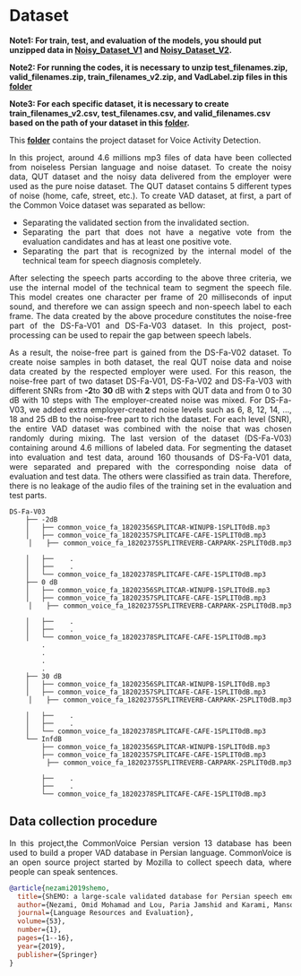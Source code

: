 # Dataset 
**Note1: For train, test, and evaluation of the models, you should put unzipped data in [**Noisy_Dataset_V1**](./Noisy_Dataset_V1) and  [**Noisy_Dataset_V2**](./Noisy_Dataset_V2).**

**Note2: For running the codes, it is necessary to unzip test_filenames.zip, valid_filenames.zip, train_filenames_v2.zip, and VadLabel.zip files in this [**folder**](../dataset)**

**Note3: For each specific dataset, it is necessary to create train_filenames_v2.csv, test_filenames.csv, and valid_filenames.csv based on the path of your dataset in this [**folder**](../dataset).**

This [**folder**](../dataset) contains the project dataset for Voice Activity Detection.
<div align="justify"> In this project, around 4.6 millions mp3 files of data have been collected from noiseless Persian language and noise dataset. To create the noisy data, QUT dataset and the noisy data delivered from the employer were used as the pure noise dataset. The QUT dataset contains 5 different types of noise (home, cafe, street, etc.). 
To create VAD dataset, at first, a part of the Common Voice dataset was separated as bellow:
 
- Separating the validated section from the invalidated section.
- Separating the part that does not have a negative vote from the evaluation candidates and has at least one positive vote.
- Separating the part that is recognized by the internal model of the technical team for speech diagnosis completely.

After selecting the speech parts according to the above three criteria, we use the internal model of the technical team to segment the speech file. This model creates one character per frame of 20 milliseconds of input sound, and therefore we can assign speech and non-speech label to each frame. The data created by the above procedure constitutes the noise-free part of the DS-Fa-V01 and DS-Fa-V03 dataset. In this project, post-processing can be used to repair the gap between speech labels.


As a result, the noise-free part is gained from the DS-Fa-V02 dataset. To create noise samples in both dataset, the real QUT noise data and noise data created by the respected employer were used. For this reason, the noise-free part of two dataset DS-Fa-V01, DS-Fa-V02 and DS-Fa-V03 with different SNRs from **-2**to **30**  dB with **2** steps with QUT data and from 0 to 30 dB with 10 steps with The employer-created noise was mixed. For DS-Fa-V03, we added extra employer-created noise levels such as 6, 8, 12, 14, ..., 18 and 25 dB to the noise-free part to rich the dataset. For each level (SNR), the entire VAD dataset was combined with the noise that was chosen randomly during mixing. The last version of the dataset (DS-Fa-V03) containing around 4.6 millions of labeled data. For segmenting the dataset into evaluation and test data, around 160 thousands of DS-Fa-V01 data, were separated and prepared with the corresponding noise data of evaluation and test data. The others were classified as train data. Therefore, there is no leakage of the audio files of the training set in the evaluation and test parts.


```
DS-Fa-V03
	├── -2dB 
	│   ├── common_voice_fa_18202356SPLITCAR-WINUPB-1SPLIT0dB.mp3
	│   ├── common_voice_fa_18202357SPLITCAFE-CAFE-1SPLIT0dB.mp3
	│   ├── common_voice_fa_18202375SPLITREVERB-CARPARK-2SPLIT0dB.mp3	 	 
	│   ├──    .
	│   ├──    .	 	 
	│   └── common_voice_fa_18202378SPLITCAFE-CAFE-1SPLIT0dB.mp3
	├── 0 dB 
	│   ├── common_voice_fa_18202356SPLITCAR-WINUPB-1SPLIT0dB.mp3
	│   ├── common_voice_fa_18202357SPLITCAFE-CAFE-1SPLIT0dB.mp3
	│   ├── common_voice_fa_18202375SPLITREVERB-CARPARK-2SPLIT0dB.mp3	 	 
	│   ├──    .
	│   ├──    .	 	 
	│   └── common_voice_fa_18202378SPLITCAFE-CAFE-1SPLIT0dB.mp3
        .
        .
        .
        .
	├── 30 dB 
	│   ├── common_voice_fa_18202356SPLITCAR-WINUPB-1SPLIT0dB.mp3
	│   ├── common_voice_fa_18202357SPLITCAFE-CAFE-1SPLIT0dB.mp3
	│   ├── common_voice_fa_18202375SPLITREVERB-CARPARK-2SPLIT0dB.mp3	 	 
	│   ├──    .
	│   ├──    .	 	 
	│   └── common_voice_fa_18202378SPLITCAFE-CAFE-1SPLIT0dB.mp3
	└── InfdB
	    ├── common_voice_fa_18202356SPLITCAR-WINUPB-1SPLIT0dB.mp3
	    ├── common_voice_fa_18202357SPLITCAFE-CAFE-1SPLIT0dB.mp3
	    ├── common_voice_fa_18202375SPLITREVERB-CARPARK-2SPLIT0dB.mp3	 	 
	    ├──    .
	    ├──    .	 	 
	    └── common_voice_fa_18202378SPLITCAFE-CAFE-1SPLIT0dB.mp3

```
## Data collection procedure

In this project,the CommonVoice Persian version 13 database has been used to build a proper VAD database in Persian language.
CommonVoice is an open source project started by Mozilla to collect speech data, where people can speak sentences.

```bibtex
@article{nezami2019shemo,
  title={ShEMO: a large-scale validated database for Persian speech emotion detection},
  author={Nezami, Omid Mohamad and Lou, Paria Jamshid and Karami, Mansoureh},
  journal={Language Resources and Evaluation},
  volume={53},
  number={1},
  pages={1--16},
  year={2019},
  publisher={Springer}
}
```
